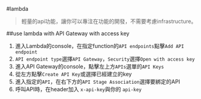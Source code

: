 #lambda
>輕量的api功能，讓你可以專注在功能的開發，不需要考慮infrastructure。

##use lambda with API Gateway with access key
1. 進入Lambda的console，在指定function的`API endpoints`點擊`Add API endpoint` 
2. `API endpoint type`選擇`API Gateway`，`Security`選擇`Open with access key`
3. 進入API Gateway的console，點擊左上方`APIs`選單的`API Keys`
4. 從左方點擊`Create API Key`或選擇已經建立的key
5. 進入指定的`API`，在右下方的`API Stage Association`選擇要綁定的API
6. 呼叫API時，在header加入 `x-api-key`與你的 `api-key`
